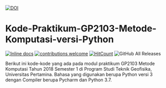 <a href="https://doi.org/10.5281/zenodo.1807591"><img src="https://zenodo.org/badge/DOI/10.5281/zenodo.1807591.svg" alt="DOI"></a>
# Kode-Praktikum-GP2103-Metode-Komputasi-versi-Python

[![Inline docs](http://inch-ci.org/github/dwyl/hapi-auth-jwt2.svg?branch=master)](http://inch-ci.org/Metkom/Kode-Praktikum-GP2103-Metode-Komputasi-versi-Python/hapi-auth-jwt2)
[![contributions welcome](https://img.shields.io/badge/contributions-welcome-brightgreen.svg?style=flat)](https://github.com/Metkom/Kode-Praktikum-GP2103-Metode-Komputasi-versi-Python/issues)
[![HitCount](http://hits.dwyl.com/Metkom/Kode-Praktikum-GP2103-Metode-Komputasi-versi-Python.svg)](http://hits.dwyl.com/Metkom/Kode-Praktikum-GP2103-Metode-Komputasi-versi-Python)
![GitHub All Releases](https://img.shields.io/github/downloads/Metkom/Kode-Praktikum-GP2103-Metode-Komputasi-versi-Python/total.svg)

Berikut ini kode-kode yang ada pada modul praktikum GP2103 Metode Komputasi Tahun 2018 Semester 1 di Program Studi Teknik Geofisika, Universitas Pertamina.
Bahasa yang digunakan berupa Python versi 3 dengan Compiler berupa Pycharm dan Python 3.7.
